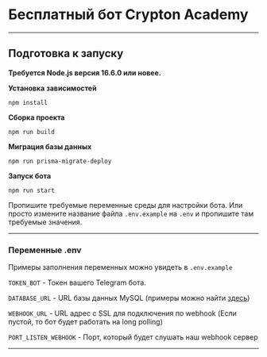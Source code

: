 # Бесплатный бот Crypton Academy

***
## Подготовка к запуску

**Требуется Node.js версия 16.6.0 или новее.**

**Установка зависимостей**

`npm install`

**Сборка проекта**

`npm run build`

**Миграция базы данных**

`npm run prisma-migrate-deploy`

**Запуск бота**

`npm run start`

Пропишите требуемые переменные среды для настройки бота. Или просто измените название файла `.env.example` на `.env` и пропишите там требуемые значения.
****
### Переменные .env

Примеры заполнения переменных можно увидеть в `.env.example`

`TOKEN_BOT` - Токен вашего Telegram бота.

`DATABASE_URL` - URL базы данных MySQL (примеры можно найти [здесь](https://www.prisma.io/docs/reference/api-reference/prisma-schema-reference/#specify-a-mysql-data-source))

`WEBHOOK_URL` - URL адрес с SSL для подключения по webhook (Если пустой, то бот будет работать на long polling)

`PORT_LISTEN_WEBHOOK` - Порт, который будет слушать наш webhook сервер
***
